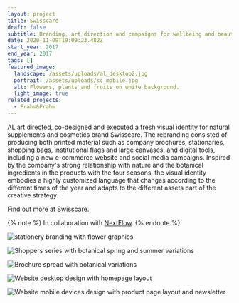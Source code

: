 ```yaml
---
layout: project
title: Swisscare
draft: false
subtitle: Branding, art direction and campaigns for wellbeing and beauty brand Swisscare
date: 2020-11-09T19:09:23.482Z
start_year: 2017
end_year: 2017
tags: []
featured_image:
  landscape: /assets/uploads/al_desktop2.jpg
  portrait: /assets/uploads/sc_mobile.jpg
  alt: Flowers, plants and fruits on white background.
  light_image: true
related_projects:
  - Frahm&Frahm
---
```

AL art directed, co-designed and executed a fresh visual identity for natural supplements and cosmetics brand Swisscare. The rebranding consisted of producing both printed material such as company brochures, stationaries, shopping bags, institutional flags and large canvases, and digital tools, including a new e-commerce website and social media campaigns. Inspired by the company's strong relationship with nature and the botanical ingredients in the products with the four seasons, the visual identity embodies a highly customized language that changes according to the different times of the year and adapts to the different assets part of the creative strategy.

Find out more at [Swisscare](https://www.swisscare.it).

{% note %}
In collaboration with [NextFlow](https://nextflow.it/).
{% endnote %}

![stationery branding with flower graphics](/assets/uploads/swisscare4.jpg "Swisscare – Stationery package with botanical summer variation")

![Shoppers series with botanical spring and summer variations](/assets/uploads/proposte_shoppers_2017_retro.jpg "Swisscare – Shoppers series with botanical spring and summer variations")

![Brochure spread with botanical variations](/assets/uploads/swisscare2.jpg "Swisscare – Brochure spread with botanical variations")

![Website desktop design with homepage layout](/assets/uploads/web4.jpg "Swisscare – Website desktop design with homepage layout")

![Website mobile devices design with product page layout and newsletter](/assets/uploads/web3.jpg "Swisscare – Website mobile devices design with product page layout and newsletter")